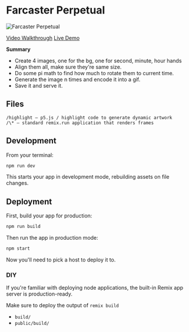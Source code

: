 # Farcaster Perpetual

![Farcaster Perpetual](https://highlight-creator-assets.highlight.xyz/main/image/020701a5-7afa-4607-a2c7-16c89c63f332.png)

[Video Walkthrough](https://warpcast.com/jtgi/0x41b0c63d)
[Live Demo](https://warpcast.com/jtgi/0x571cd1e8)

**Summary**

- Create 4 images, one for the bg, one for second, minute, hour hands
- Align them all, make sure they're same size.
- Do some pi math to find how much to rotate them to current time.
- Generate the image n times and encode it into a gif.
- Save it and serve it.

## Files

```
/highlight – p5.js / highlight code to generate dynamic artwork
/\* – standard remix.run application that renders frames
```

## Development

From your terminal:

```sh
npm run dev
```

This starts your app in development mode, rebuilding assets on file changes.

## Deployment

First, build your app for production:

```sh
npm run build
```

Then run the app in production mode:

```sh
npm start
```

Now you'll need to pick a host to deploy it to.

### DIY

If you're familiar with deploying node applications, the built-in Remix app server is production-ready.

Make sure to deploy the output of `remix build`

- `build/`
- `public/build/`
